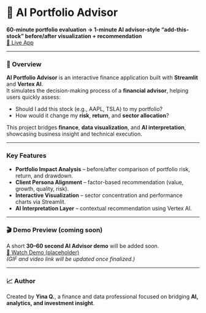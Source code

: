 # 🧠 AI Portfolio Advisor  

**60-minute portfolio evaluation → 1-minute AI advisor-style “add-this-stock” before/after visualization + recommendation**  
[🔗 Live App](https://ai-advisor-add-stock-check-portfolio-impact.streamlit.app/)

---

### 🌟 Overview  
**AI Portfolio Advisor** is an interactive finance application built with **Streamlit** and **Vertex AI**.  
It simulates the decision-making process of a **financial advisor**, helping users quickly assess:  
- Should I add this stock (e.g., AAPL, TSLA) to my portfolio?  
- How would it change my **risk**, **return**, and **sector allocation**?  

This project bridges **finance**, **data visualization**, and **AI interpretation**, showcasing business insight and technical execution.  

---

###  Key Features  
- **Portfolio Impact Analysis** – before/after comparison of portfolio risk, return, and drawdown.  
- **Client Persona Alignment** – factor-based recommendation (value, growth, quality, risk).  
- **Interactive Visualization** – sector concentration and performance charts via Streamlit.  
- **AI Interpretation Layer** – contextual recommendation using Vertex AI.  

---


### 🎬 Demo Preview (coming soon)  
A short **30–60 second AI Advisor demo** will be added soon.  
[🎥 Watch Demo (placeholder)]()  
*(GIF and video link will be updated once finalized.)*  

---

### 📈 Author  
Created by **Yina Q.**, a finance and data professional focused on bridging **AI, analytics, and investment insight**.  
